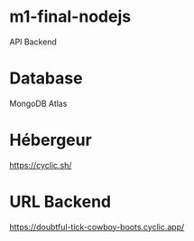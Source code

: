 # m1-final-nodejs
API Backend 

# Database
MongoDB Atlas

# Hébergeur
https://cyclic.sh/

# URL Backend
https://doubtful-tick-cowboy-boots.cyclic.app/
